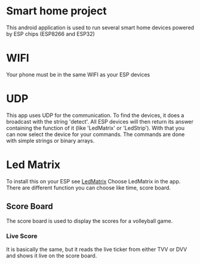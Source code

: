 # Smart home project
This android application is used to run several smart home devices powered by ESP chips (ESP8266 and ESP32)

# WIFI
Your phone must be in the same WIFI as your ESP devices

# UDP
This app uses UDP for the communication. To find the devices, it does a broadcast with the string 'detect'. 
All ESP devices will then return its answer containing the function of it (like 'LedMatrix' or 'LedStrip').
With that you can now select the device for your commands.
The commands are done with simple strings or binary arrays.

# Led Matrix
To install this on your ESP see [LedMatrix](https://github.com/darvader/LedMatrix)
Choose LedMatrix in the app.
There are different function you can choose like time, score board.
## Score Board
The score board is used to display the scores for a volleyball game.
### Live Score
It is basically the same, but it reads the live ticker from either TVV or DVV and shows it live on the score board.